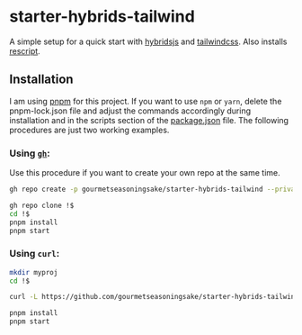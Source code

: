 # starter-hybrids-tailwind

A simple setup for a quick start with [hybridsjs](https://hybrids.js.org) and [tailwindcss](https://tailwindcss.com). Also installs [rescript](https://rescript-lang.org/).

## Installation

I am using [pnpm](https://pnpm.io/) for this project. If you want to use `npm` or `yarn`, delete the pnpm-lock.json file and adjust the commands accordingly during installation and in the scripts section of the [package.json](package.json) file. The following procedures are just two working examples.

### Using [`gh`](https://cli.github.com/):

Use this procedure if you want to create your own repo at the same time.

```zsh
gh repo create -p gourmetseasoningsake/starter-hybrids-tailwind --private myproj
```
```zsh
gh repo clone !$
cd !$
pnpm install
pnpm start
```

### Using `curl`:

```zsh
mkdir myproj
cd !$
```
```zsh
curl -L https://github.com/gourmetseasoningsake/starter-hybrids-tailwind/tarball/lab | tar --strip=1 -x
```
```zsh
pnpm install
pnpm start
```
